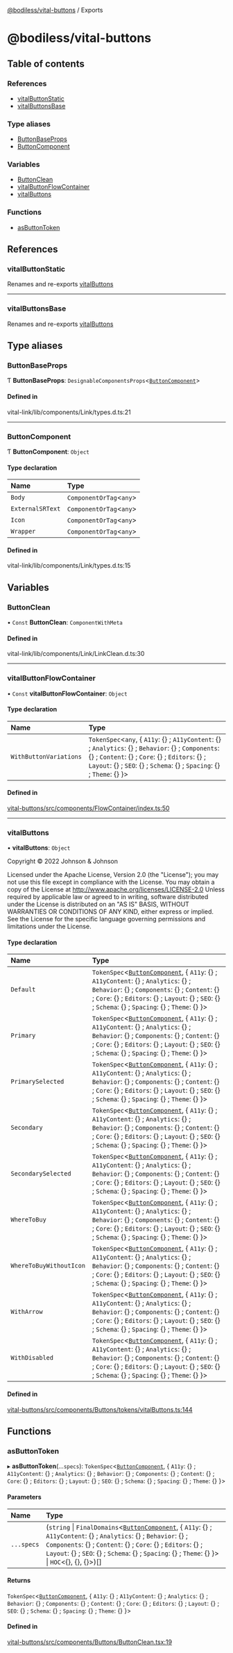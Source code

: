 [@bodiless/vital-buttons](README.md) / Exports

# @bodiless/vital-buttons

## Table of contents

### References

- [vitalButtonStatic](modules.md#vitalbuttonstatic)
- [vitalButtonsBase](modules.md#vitalbuttonsbase)

### Type aliases

- [ButtonBaseProps](modules.md#buttonbaseprops)
- [ButtonComponent](modules.md#buttoncomponent)

### Variables

- [ButtonClean](modules.md#buttonclean)
- [vitalButtonFlowContainer](modules.md#vitalbuttonflowcontainer)
- [vitalButtons](modules.md#vitalbuttons)

### Functions

- [asButtonToken](modules.md#asbuttontoken)

## References

### vitalButtonStatic

Renames and re-exports [vitalButtons](modules.md#vitalbuttons)

___

### vitalButtonsBase

Renames and re-exports [vitalButtons](modules.md#vitalbuttons)

## Type aliases

### ButtonBaseProps

Ƭ **ButtonBaseProps**: `DesignableComponentsProps`<[`ButtonComponent`](modules.md#buttoncomponent)\>

#### Defined in

vital-link/lib/components/Link/types.d.ts:21

___

### ButtonComponent

Ƭ **ButtonComponent**: `Object`

#### Type declaration

| Name | Type |
| :------ | :------ |
| `Body` | `ComponentOrTag`<`any`\> |
| `ExternalSRText` | `ComponentOrTag`<`any`\> |
| `Icon` | `ComponentOrTag`<`any`\> |
| `Wrapper` | `ComponentOrTag`<`any`\> |

#### Defined in

vital-link/lib/components/Link/types.d.ts:15

## Variables

### ButtonClean

• `Const` **ButtonClean**: `ComponentWithMeta`

#### Defined in

vital-link/lib/components/Link/LinkClean.d.ts:30

___

### vitalButtonFlowContainer

• `Const` **vitalButtonFlowContainer**: `Object`

#### Type declaration

| Name | Type |
| :------ | :------ |
| `WithButtonVariations` | `TokenSpec`<`any`, { `A11y`: {} ; `A11yContent`: {} ; `Analytics`: {} ; `Behavior`: {} ; `Components`: {} ; `Content`: {} ; `Core`: {} ; `Editors`: {} ; `Layout`: {} ; `SEO`: {} ; `Schema`: {} ; `Spacing`: {} ; `Theme`: {}  }\> |

#### Defined in

[vital-buttons/src/components/FlowContainer/index.ts:50](https://github.com/johnsonandjohnson/Bodiless-JS/blob/e9735224/packages/vital-buttons/src/components/FlowContainer/index.ts#L50)

___

### vitalButtons

• **vitalButtons**: `Object`

Copyright © 2022 Johnson & Johnson

Licensed under the Apache License, Version 2.0 (the "License");
you may not use this file except in compliance with the License.
You may obtain a copy of the License at
http://www.apache.org/licenses/LICENSE-2.0
Unless required by applicable law or agreed to in writing, software
distributed under the License is distributed on an "AS IS" BASIS,
WITHOUT WARRANTIES OR CONDITIONS OF ANY KIND, either express or implied.
See the License for the specific language governing permissions and
limitations under the License.

#### Type declaration

| Name | Type |
| :------ | :------ |
| `Default` | `TokenSpec`<[`ButtonComponent`](modules.md#buttoncomponent), { `A11y`: {} ; `A11yContent`: {} ; `Analytics`: {} ; `Behavior`: {} ; `Components`: {} ; `Content`: {} ; `Core`: {} ; `Editors`: {} ; `Layout`: {} ; `SEO`: {} ; `Schema`: {} ; `Spacing`: {} ; `Theme`: {}  }\> |
| `Primary` | `TokenSpec`<[`ButtonComponent`](modules.md#buttoncomponent), { `A11y`: {} ; `A11yContent`: {} ; `Analytics`: {} ; `Behavior`: {} ; `Components`: {} ; `Content`: {} ; `Core`: {} ; `Editors`: {} ; `Layout`: {} ; `SEO`: {} ; `Schema`: {} ; `Spacing`: {} ; `Theme`: {}  }\> |
| `PrimarySelected` | `TokenSpec`<[`ButtonComponent`](modules.md#buttoncomponent), { `A11y`: {} ; `A11yContent`: {} ; `Analytics`: {} ; `Behavior`: {} ; `Components`: {} ; `Content`: {} ; `Core`: {} ; `Editors`: {} ; `Layout`: {} ; `SEO`: {} ; `Schema`: {} ; `Spacing`: {} ; `Theme`: {}  }\> |
| `Secondary` | `TokenSpec`<[`ButtonComponent`](modules.md#buttoncomponent), { `A11y`: {} ; `A11yContent`: {} ; `Analytics`: {} ; `Behavior`: {} ; `Components`: {} ; `Content`: {} ; `Core`: {} ; `Editors`: {} ; `Layout`: {} ; `SEO`: {} ; `Schema`: {} ; `Spacing`: {} ; `Theme`: {}  }\> |
| `SecondarySelected` | `TokenSpec`<[`ButtonComponent`](modules.md#buttoncomponent), { `A11y`: {} ; `A11yContent`: {} ; `Analytics`: {} ; `Behavior`: {} ; `Components`: {} ; `Content`: {} ; `Core`: {} ; `Editors`: {} ; `Layout`: {} ; `SEO`: {} ; `Schema`: {} ; `Spacing`: {} ; `Theme`: {}  }\> |
| `WhereToBuy` | `TokenSpec`<[`ButtonComponent`](modules.md#buttoncomponent), { `A11y`: {} ; `A11yContent`: {} ; `Analytics`: {} ; `Behavior`: {} ; `Components`: {} ; `Content`: {} ; `Core`: {} ; `Editors`: {} ; `Layout`: {} ; `SEO`: {} ; `Schema`: {} ; `Spacing`: {} ; `Theme`: {}  }\> |
| `WhereToBuyWithoutIcon` | `TokenSpec`<[`ButtonComponent`](modules.md#buttoncomponent), { `A11y`: {} ; `A11yContent`: {} ; `Analytics`: {} ; `Behavior`: {} ; `Components`: {} ; `Content`: {} ; `Core`: {} ; `Editors`: {} ; `Layout`: {} ; `SEO`: {} ; `Schema`: {} ; `Spacing`: {} ; `Theme`: {}  }\> |
| `WithArrow` | `TokenSpec`<[`ButtonComponent`](modules.md#buttoncomponent), { `A11y`: {} ; `A11yContent`: {} ; `Analytics`: {} ; `Behavior`: {} ; `Components`: {} ; `Content`: {} ; `Core`: {} ; `Editors`: {} ; `Layout`: {} ; `SEO`: {} ; `Schema`: {} ; `Spacing`: {} ; `Theme`: {}  }\> |
| `WithDisabled` | `TokenSpec`<[`ButtonComponent`](modules.md#buttoncomponent), { `A11y`: {} ; `A11yContent`: {} ; `Analytics`: {} ; `Behavior`: {} ; `Components`: {} ; `Content`: {} ; `Core`: {} ; `Editors`: {} ; `Layout`: {} ; `SEO`: {} ; `Schema`: {} ; `Spacing`: {} ; `Theme`: {}  }\> |

#### Defined in

[vital-buttons/src/components/Buttons/tokens/vitalButtons.ts:144](https://github.com/johnsonandjohnson/Bodiless-JS/blob/e9735224/packages/vital-buttons/src/components/Buttons/tokens/vitalButtons.ts#L144)

## Functions

### asButtonToken

▸ **asButtonToken**(...`specs`): `TokenSpec`<[`ButtonComponent`](modules.md#buttoncomponent), { `A11y`: {} ; `A11yContent`: {} ; `Analytics`: {} ; `Behavior`: {} ; `Components`: {} ; `Content`: {} ; `Core`: {} ; `Editors`: {} ; `Layout`: {} ; `SEO`: {} ; `Schema`: {} ; `Spacing`: {} ; `Theme`: {}  }\>

#### Parameters

| Name | Type |
| :------ | :------ |
| `...specs` | (`string` \| `FinalDomains`<[`ButtonComponent`](modules.md#buttoncomponent), { `A11y`: {} ; `A11yContent`: {} ; `Analytics`: {} ; `Behavior`: {} ; `Components`: {} ; `Content`: {} ; `Core`: {} ; `Editors`: {} ; `Layout`: {} ; `SEO`: {} ; `Schema`: {} ; `Spacing`: {} ; `Theme`: {}  }\> \| `HOC`<{}, {}, {}\>)[] |

#### Returns

`TokenSpec`<[`ButtonComponent`](modules.md#buttoncomponent), { `A11y`: {} ; `A11yContent`: {} ; `Analytics`: {} ; `Behavior`: {} ; `Components`: {} ; `Content`: {} ; `Core`: {} ; `Editors`: {} ; `Layout`: {} ; `SEO`: {} ; `Schema`: {} ; `Spacing`: {} ; `Theme`: {}  }\>

#### Defined in

[vital-buttons/src/components/Buttons/ButtonClean.tsx:19](https://github.com/johnsonandjohnson/Bodiless-JS/blob/e9735224/packages/vital-buttons/src/components/Buttons/ButtonClean.tsx#L19)
